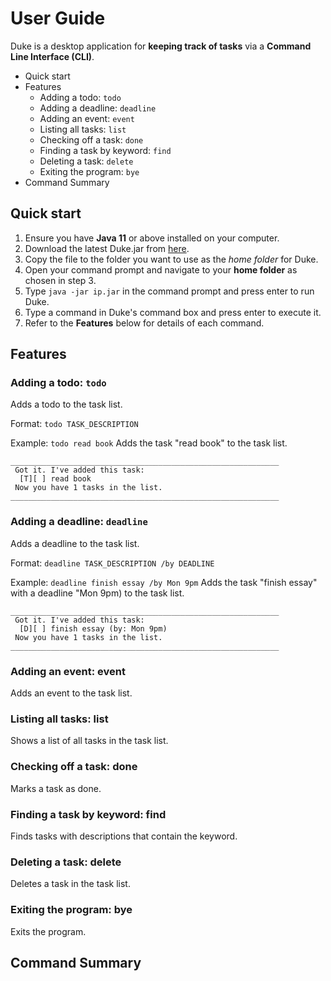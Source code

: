 # User Guide

Duke is a desktop application for **keeping track of tasks** via a **Command Line Interface (CLI)**.

* Quick start
* Features
  * Adding a todo: `todo`
  * Adding a deadline: `deadline`
  * Adding an event: `event`
  * Listing all tasks: `list`
  * Checking off a task: `done`
  * Finding a task by keyword: `find`
  * Deleting a task: `delete`
  * Exiting the program: `bye`
* Command Summary

## Quick start
1. Ensure you have **Java 11** or above installed on your computer.
2. Download the latest Duke.jar from [here](https://github.com/jerrelllzw/ip/releases).
3. Copy the file to the folder you want to use as the _home folder_ for Duke.
4. Open your command prompt and navigate to your **home folder** as chosen in step 3.
5. Type `java -jar ip.jar` in the command prompt and press enter to run Duke.
6. Type a command in Duke's command box and press enter to execute it.
7. Refer to the **Features** below for details of each command.

## Features 

### Adding a todo: `todo`

Adds a todo to the task list.

Format: `todo TASK_DESCRIPTION`

Example:
`todo read book` Adds the task "read book" to the task list.
```
____________________________________________________________
 Got it. I've added this task:
  [T][ ] read book
 Now you have 1 tasks in the list.
____________________________________________________________
```

### Adding a deadline: `deadline`

Adds a deadline to the task list.

Format: `deadline TASK_DESCRIPTION /by DEADLINE`

Example:
`deadline finish essay /by Mon 9pm` Adds the task "finish essay" with a deadline "Mon 9pm) to the task list.
```
____________________________________________________________
 Got it. I've added this task:
  [D][ ] finish essay (by: Mon 9pm)
 Now you have 1 tasks in the list.
____________________________________________________________
```

### Adding an event: event

Adds an event to the task list.

### Listing all tasks: list

Shows a list of all tasks in the task list.

### Checking off a task: done

Marks a task as done.

### Finding a task by keyword: find

Finds tasks with descriptions that contain the keyword.

### Deleting a task: delete

Deletes a task in the task list.

### Exiting the program: bye

Exits the program.

## Command Summary